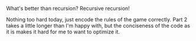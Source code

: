 What's better than recursion? Recursive recursion!

Nothing too hard today, just encode the rules of the game correctly. Part 2 takes a little
longer than I'm happy with, but the conciseness of the code as it is makes it hard for me
to want to optimize it.
